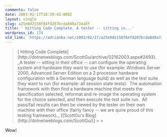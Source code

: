 ```yaml
---
comments: false
date: 2003-02-17T18:39:43.000Z
layout: single
slug: a25e0d2150f84fd287bcda840a734a8f
title: ' Hitting Code Complete. A tester -- sitting in...'
wordpress_id: 174
old_link: 'https://adrianba.net/2003/02/17/a25e0d2150f84fd287bcda840a734a8f/'
---
```

<blockquote>[
Hitting Code Complete](http://dotnetweblogs.com/ScottGu/archive/02162003.aspx#2493). _A tester -- sitting in their office
-- can configure the operating system and hardware they want to use
(for example: Windows Server 2000, Advanced Server Edition on a
2 processor hardware configuration with a German language
build) as well as the test suite they want to run (for example: all
session state tests).  The automation framework with then find
a hardware machine that meets the specification selected, reformat
and re-image the operating system for the choice selected, and then
execute the test suite run.  All pass/fail results can then be
viewed by the tester on their own machine with their office (fairly
fancy -- we are quire proud of this testing framework)._
[[ScottGu's
Blog](http://dotnetweblogs.com/ScottGu/)]
> 
> </blockquote>

Wow!
